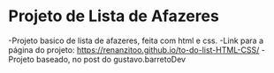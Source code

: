 # Projeto de Lista de Afazeres

-Projeto basico de lista de afazeres, feita com html e css.
-Link para a página do projeto: https://renanzitoo.github.io/to-do-list-HTML-CSS/
-Projeto baseado, no post do gustavo.barretoDev
